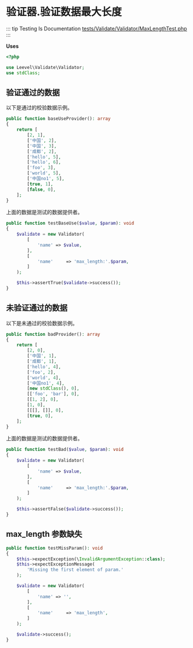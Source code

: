 # 验证器.验证数据最大长度

::: tip Testing Is Documentation
[tests/Validate/Validator/MaxLengthTest.php](https://github.com/hunzhiwange/framework/blob/master/tests/Validate/Validator/MaxLengthTest.php)
:::
    
**Uses**

``` php
<?php

use Leevel\Validate\Validator;
use stdClass;
```

## 验证通过的数据

以下是通过的校验数据示例。

``` php
public function baseUseProvider(): array
{
    return [
        [2, 1],
        ['中国', 2],
        ['中国', 3],
        ['成都', 2],
        ['hello', 5],
        ['hello', 6],
        ['foo', 3],
        ['world', 5],
        ['中国no1', 5],
        [true, 1],
        [false, 0],
    ];
}
```

上面的数据是测试的数据提供者。


``` php
public function testBaseUse($value, $param): void
{
    $validate = new Validator(
        [
            'name' => $value,
        ],
        [
            'name'     => 'max_length:'.$param,
        ]
    );

    $this->assertTrue($validate->success());
}
```
    
## 未验证通过的数据

以下是未通过的校验数据示例。

``` php
public function badProvider(): array
{
    return [
        [2, 0],
        ['中国', 1],
        ['成都', 1],
        ['hello', 4],
        ['foo', 2],
        ['world', 4],
        ['中国no1', 4],
        [new stdClass(), 0],
        [['foo', 'bar'], 0],
        [[1, 2], 0],
        [1, 0],
        [[[], []], 0],
        [true, 0],
    ];
}
```

上面的数据是测试的数据提供者。


``` php
public function testBad($value, $param): void
{
    $validate = new Validator(
        [
            'name' => $value,
        ],
        [
            'name'     => 'max_length:'.$param,
        ]
    );

    $this->assertFalse($validate->success());
}
```
    
## max_length 参数缺失

``` php
public function testMissParam(): void
{
    $this->expectException(\InvalidArgumentException::class);
    $this->expectExceptionMessage(
        'Missing the first element of param.'
    );

    $validate = new Validator(
        [
            'name' => '',
        ],
        [
            'name'     => 'max_length',
        ]
    );

    $validate->success();
}
```